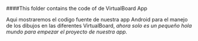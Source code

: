 ####This folder contains the code of de VirtualBoard App

Aqui mostraremos el codigo fuente de nuestra app Android para el manejo de los dibujos en las diferentes 
VirtualBoard, _ahora solo es un pequeño hola mundo para empezar el proyecto de nuestra app._

